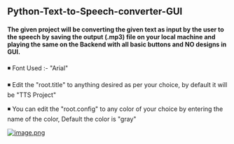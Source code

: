 <!DOCTYPE html>
<html lang="en">
<body>

<h2>  Python-Text-to-Speech-converter-GUI </h2>
<h4>The given project will be converting the given text as input by the user to the speech by saving the output (.mp3) file on your local machine and playing the same on the Backend with all basic buttons and NO designs in GUI.</h4>

<p>◾ Font Used :- "Arial"</p>
<p>◾ Edit the "root.title" to anything desired as per your choice, by default it will be "TTS Project"</p>
<p>◾ You can edit the "root.config" to any color of your choice by entering the name of the color, Default the color is "gray"</p>
</body>
</html>

[![image.png](https://i.postimg.cc/8kFRwY79/image.png)](https://postimg.cc/s1rGgw94)